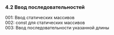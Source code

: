﻿### 4.2 Ввод последовательностей 

001: Ввод статических массивов    
002: const для статических массивов     
003: Ввод последовательности указанной длины   
